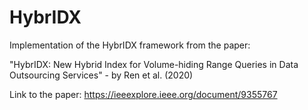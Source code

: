 # HybrIDX
Implementation of the HybrIDX framework from the paper:

  "HybrIDX: New Hybrid Index for Volume-hiding Range Queries in Data Outsourcing Services" - by Ren et al. (2020)
  
Link to the paper: https://ieeexplore.ieee.org/document/9355767
